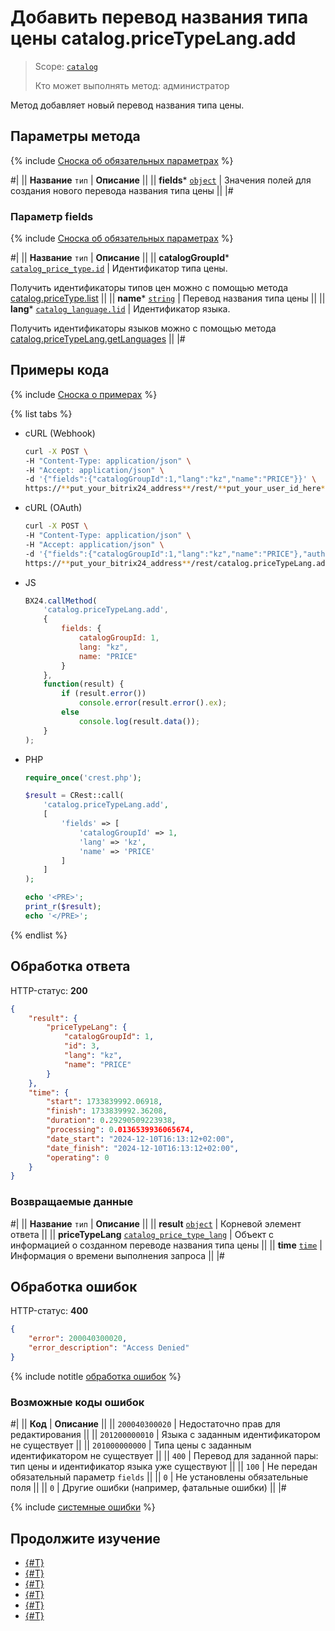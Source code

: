 # Добавить перевод названия типа цены catalog.priceTypeLang.add

> Scope: [`catalog`](../../../scopes/permissions.md)
>
> Кто может выполнять метод: администратор

Метод добавляет новый перевод названия типа цены. 

## Параметры метода

{% include [Сноска об обязательных параметрах](../../../../_includes/required.md) %}

#|
|| **Название**
`тип` | **Описание** ||
|| **fields***
[`object`](../../../data-types.md) | Значения полей для создания нового перевода названия типа цены ||
|#

### Параметр fields

{% include [Сноска об обязательных параметрах](../../../../_includes/required.md) %}

#|
|| **Название**
`тип` | **Описание** ||
|| **catalogGroupId***
[`catalog_price_type.id`](../../data-types.md#catalog_price_type) | Идентификатор типа цены.

Получить идентификаторы типов цен можно с помощью метода [catalog.priceType.list](../catalog-price-type-list.md)
||
|| **name***
[`string`](../../../data-types.md) | Перевод названия типа цены ||
|| **lang***
[`catalog_language.lid`](../../data-types.md#catalog_language) | Идентификатор языка.

Получить идентификаторы языков можно с помощью метода [catalog.priceTypeLang.getLanguages](./catalog-price-type-lang-get-languages.md)
||
|#

## Примеры кода

{% include [Сноска о примерах](../../../../_includes/examples.md) %}

{% list tabs %}

- cURL (Webhook)

    ```bash
    curl -X POST \
    -H "Content-Type: application/json" \
    -H "Accept: application/json" \
    -d '{"fields":{"catalogGroupId":1,"lang":"kz","name":"PRICE"}}' \
    https://**put_your_bitrix24_address**/rest/**put_your_user_id_here**/**put_your_webbhook_here**/catalog.priceTypeLang.add
    ```

- cURL (OAuth)

    ```bash
    curl -X POST \
    -H "Content-Type: application/json" \
    -H "Accept: application/json" \
    -d '{"fields":{"catalogGroupId":1,"lang":"kz","name":"PRICE"},"auth":"**put_access_token_here**"}' \
    https://**put_your_bitrix24_address**/rest/catalog.priceTypeLang.add
    ```

- JS

    ```js
    BX24.callMethod(
        'catalog.priceTypeLang.add', 
        {
            fields: {
                catalogGroupId: 1,
                lang: "kz",
                name: "PRICE"
            }
        },
        function(result) {
            if (result.error())
                console.error(result.error().ex);
            else
                console.log(result.data());
        }
    );
    ```

- PHP

    ```php
    require_once('crest.php');

    $result = CRest::call(
        'catalog.priceTypeLang.add',
        [
            'fields' => [
                'catalogGroupId' => 1,
                'lang' => 'kz',
                'name' => 'PRICE'
            ]
        ]
    );

    echo '<PRE>';
    print_r($result);
    echo '</PRE>';
    ```

{% endlist %}

## Обработка ответа

HTTP-статус: **200**

```json
{
    "result": {
        "priceTypeLang": {
            "catalogGroupId": 1,
            "id": 3,
            "lang": "kz",
            "name": "PRICE"
        }
    },
    "time": {
        "start": 1733839992.06918,
        "finish": 1733839992.36208,
        "duration": 0.29290509223938,
        "processing": 0.0136539936065674,
        "date_start": "2024-12-10T16:13:12+02:00",
        "date_finish": "2024-12-10T16:13:12+02:00",
        "operating": 0
    }
}
```

### Возвращаемые данные

#|
|| **Название**
`тип` | **Описание** ||
|| **result**
[`object`](../../../data-types.md) | Корневой элемент ответа ||
|| **priceTypeLang**
[`catalog_price_type_lang`](../../data-types.md#catalog_price_type_lang) | Объект с информацией о созданном переводе названия типа цены ||
|| **time**
[`time`](../../../data-types.md) | Информация о времени выполнения запроса ||
|#

## Обработка ошибок

HTTP-статус: **400**

```json
{
    "error": 200040300020,
    "error_description": "Access Denied"
}
```

{% include notitle [обработка ошибок](../../../../_includes/error-info.md) %}

### Возможные коды ошибок

#|
|| **Код** | **Описание** ||
|| `200040300020` | Недостаточно прав для редактирования
|| 
|| `201200000010` | Языка с заданным идентификатором не существует
|| 
|| `201000000000` | Типа цены с заданным идентификатором не существует
|| 
|| `400` | Перевод для заданной пары: тип цены и идентификатор языка уже существуют
|| 
|| `100` | Не передан обязательный параметр `fields`
||
|| `0` | Не установлены обязательные поля
|| 
|| `0` | Другие ошибки (например, фатальные ошибки)
|| 
|#

{% include [системные ошибки](../../../../_includes/system-errors.md) %}

## Продолжите изучение

- [{#T}](./catalog-price-type-lang-update.md)
- [{#T}](./catalog-price-type-lang-get.md)
- [{#T}](./catalog-price-type-lang-list.md)
- [{#T}](./catalog-price-type-lang-delete.md)
- [{#T}](./catalog-price-type-lang-get-languages.md)
- [{#T}](./catalog-price-type-lang-get-fields.md)